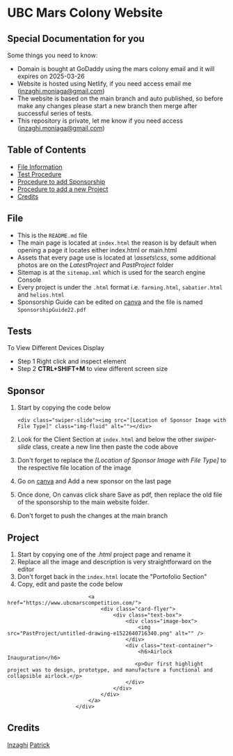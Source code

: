 # UBC Mars Colony Website

## Special Documentation for you

Some things you need to know:

- Domain is bought at GoDaddy using the mars colony email and it will expires on 2025-03-26
- Website is hosted using Netlify, if you need access email me (inzaghi.moniaga@gmail.com)
- The website is based on the main branch and auto published, so before make any changes please start a new branch then merge after successful series of tests.
- This repository is private, let me know if you need access (inzaghi.moniaga@gmail.com)

## Table of Contents

- [File Information](#File)
- [Test Procedure](#Tests)
- [Procedure to add Sponsorship](#Sponsor)
- [Procedure to add a new Project](#Project)
- [Credits](#credits)

## File

- This is the `README.md` file
- The main page is located at `index.html` the reason is by default when opening a page it locates either index.html or main.html
- Assets that every page use is located at *\assets\css*, some additional photos are on the *LatestProject* and *PastProject* folder
- Sitemap is at the `sitemap.xml` which is used for the search engine Console
- Every project is under the `.html` format i.e. `farming.html`, `sabatier.html` and `helios.html`
- Sponsorship Guide can be edited on [canva](https://www.canva.com/design/DAE9bTPxnRs/bJoOaCdTSbuMORYpQv7heg/edit?utm_content=DAE9bTPxnRs&utm_campaign=designshare&utm_medium=link2&utm_source=sharebutton) and the file is named `SponsorshipGuide22.pdf`

## Tests

To View Different Devices Display
- Step 1 Right click and inspect element
- Step 2 **CTRL+SHIFT+M** to view different screen size

## Sponsor

1. Start by copying the code below

    ```
    <div class="swiper-slide"><img src="[Location of Sponsor Image with File Type]" class="img-fluid" alt=""></div>
    ```
2. Look for the Client Section at `index.html` and below the other *swiper-slide* class, create a new line then paste the code above
3. Don't forget to replace the *[Location of Sponsor Image with File Type]* to the respective file location of the image
4. Go on [canva](https://www.canva.com/design/DAE9bTPxnRs/bJoOaCdTSbuMORYpQv7heg/edit?utm_content=DAE9bTPxnRs&utm_campaign=designshare&utm_medium=link2&utm_source=sharebutton) and Add a new sponsor on the last page
5. Once done, On canvas click share Save as pdf, then replace the old file of the sponsorship to the main website folder.
6. Don't forget to push the changes at the main branch

## Project

1. Start by copying one of the *.html* project page and rename it
2. Replace all the image and description is very straightforward on the editor
3. Don't forget back in the `index.html` locate the "Portofolio Section"
4. Copy, edit and paste the code below

```<div class="col-xs-12 col-sm-6 col-md-6 col-lg-3" data-aos="flip-right" data-aos-delay="300">
                          <a href="https://www.ubcmarscompetition.com/">
                              <div class="card-flyer">
                                  <div class="text-box">
                                      <div class="image-box">
                                          <img src="PastProject/untitled-drawing-e1522640716340.png" alt="" />
                                      </div>
                                      <div class="text-container">
                                          <h6>Airlock Inauguration</h6>
                                         <p>Our first highlight project was to design, prototype, and manufacture a functional and collapsible airlock.</p>
                                      </div>
                                  </div>
                              </div>
                          </a>
                      </div>
```
## Credits

[Inzaghi](https://github.com/InMDev)
[Patrick](https://github.com/typer234)
